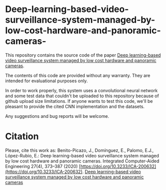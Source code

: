 # Deep-learning-based-video-surveillance-system-managed-by-low-cost-hardware-and-panoramic-cameras-
This repository contains the source code of the paper [Deep learning-based video surveillance system managed by low cost hardware and panoramic cameras](https://content.iospress.com/articles/integrated-computer-aided-engineering/ica200632).

The contents of this code are provided without any warranty. They are intended for evaluational purposes only.

In order to work properly, this system uses a convolutional neural network and some test data that couldn't be uploaded to this repository because of github upload size limitations. If anyone wants to test this code, we'll be pleasant to provide the cited CNN implementation and the datasets.

Any suggestions and bug reports will be welcome.
# Citation

Please, cite this work as:
Benito-Picazo, J., Domínguez, E., Palomo, E.J., López-Rubio, E.: Deep learning-based video surveillance system managed by low cost hardware and panoramic cameras. Integrated Computer-Aided Engineering 27(4), 373–387 (2020)
[https://doi.org/10.3233/ICA-200632](https://doi.org/10.3233/ICA-200632). [Deep learning-based video surveillance system managed by low cost hardware and panoramic cameras](https://content.iospress.com/articles/integrated-computer-aided-engineering/ica200632)
